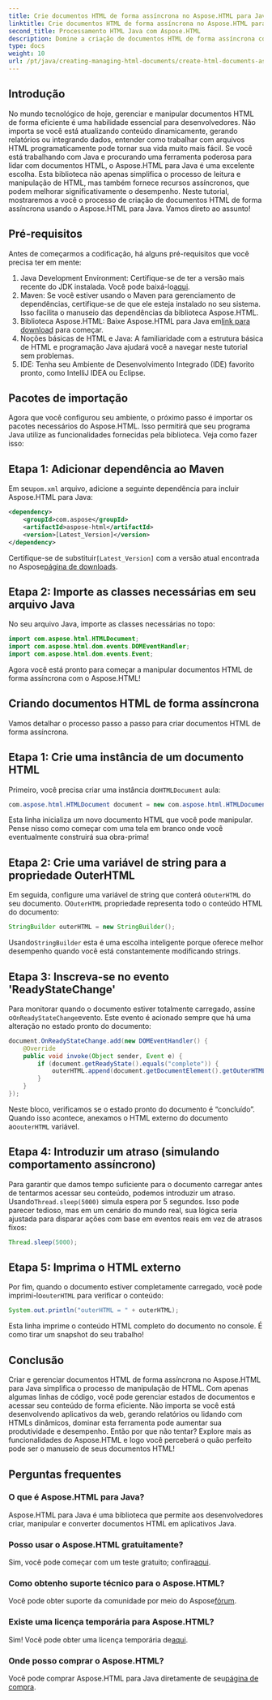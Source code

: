 ```yaml
---
title: Crie documentos HTML de forma assíncrona no Aspose.HTML para Java
linktitle: Crie documentos HTML de forma assíncrona no Aspose.HTML para Java
second_title: Processamento HTML Java com Aspose.HTML
description: Domine a criação de documentos HTML de forma assíncrona com Aspose.HTML para Java. Guia passo a passo, dicas e FAQs incluídos para aprendizado rápido.
type: docs
weight: 10
url: /pt/java/creating-managing-html-documents/create-html-documents-async/
---
```

## Introdução
No mundo tecnológico de hoje, gerenciar e manipular documentos HTML de forma eficiente é uma habilidade essencial para desenvolvedores. Não importa se você está atualizando conteúdo dinamicamente, gerando relatórios ou integrando dados, entender como trabalhar com arquivos HTML programaticamente pode tornar sua vida muito mais fácil. Se você está trabalhando com Java e procurando uma ferramenta poderosa para lidar com documentos HTML, o Aspose.HTML para Java é uma excelente escolha. Esta biblioteca não apenas simplifica o processo de leitura e manipulação de HTML, mas também fornece recursos assíncronos, que podem melhorar significativamente o desempenho. Neste tutorial, mostraremos a você o processo de criação de documentos HTML de forma assíncrona usando o Aspose.HTML para Java. Vamos direto ao assunto!
## Pré-requisitos
Antes de começarmos a codificação, há alguns pré-requisitos que você precisa ter em mente:
1.  Java Development Environment: Certifique-se de ter a versão mais recente do JDK instalada. Você pode baixá-lo[aqui](https://www.oracle.com/java/technologies/javase-jdk11-downloads.html).
2. Maven: Se você estiver usando o Maven para gerenciamento de dependências, certifique-se de que ele esteja instalado no seu sistema. Isso facilita o manuseio das dependências da biblioteca Aspose.HTML.
3.  Biblioteca Aspose.HTML: Baixe Aspose.HTML para Java em[link para download](https://releases.aspose.com/html/java/) para começar.
4. Noções básicas de HTML e Java: A familiaridade com a estrutura básica de HTML e programação Java ajudará você a navegar neste tutorial sem problemas.
5. IDE: Tenha seu Ambiente de Desenvolvimento Integrado (IDE) favorito pronto, como IntelliJ IDEA ou Eclipse.
## Pacotes de importação
Agora que você configurou seu ambiente, o próximo passo é importar os pacotes necessários do Aspose.HTML. Isso permitirá que seu programa Java utilize as funcionalidades fornecidas pela biblioteca. Veja como fazer isso:
## Etapa 1: Adicionar dependência ao Maven
 Em seu`pom.xml` arquivo, adicione a seguinte dependência para incluir Aspose.HTML para Java:
```xml
<dependency>
    <groupId>com.aspose</groupId>
    <artifactId>aspose-html</artifactId>
    <version>[Latest_Version]</version>
</dependency>
```
 Certifique-se de substituir`[Latest_Version]` com a versão atual encontrada no Aspose[página de downloads](https://releases.aspose.com/html/java/).
## Etapa 2: Importe as classes necessárias em seu arquivo Java
No seu arquivo Java, importe as classes necessárias no topo:
```java
import com.aspose.html.HTMLDocument;
import com.aspose.html.dom.events.DOMEventHandler;
import com.aspose.html.dom.events.Event;
```
Agora você está pronto para começar a manipular documentos HTML de forma assíncrona com o Aspose.HTML!
## Criando documentos HTML de forma assíncrona
Vamos detalhar o processo passo a passo para criar documentos HTML de forma assíncrona.
## Etapa 1: Crie uma instância de um documento HTML
 Primeiro, você precisa criar uma instância do`HTMLDocument` aula:
```java
com.aspose.html.HTMLDocument document = new com.aspose.html.HTMLDocument();
```
Esta linha inicializa um novo documento HTML que você pode manipular. Pense nisso como começar com uma tela em branco onde você eventualmente construirá sua obra-prima!
## Etapa 2: Crie uma variável de string para a propriedade OuterHTML
 Em seguida, configure uma variável de string que conterá o`OuterHTML` do seu documento. O`OuterHTML` propriedade representa todo o conteúdo HTML do documento:
```java
StringBuilder outerHTML = new StringBuilder();
```
 Usando`StringBuilder` esta é uma escolha inteligente porque oferece melhor desempenho quando você está constantemente modificando strings.
## Etapa 3: Inscreva-se no evento 'ReadyStateChange'
 Para monitorar quando o documento estiver totalmente carregado, assine o`OnReadyStateChange`evento. Este evento é acionado sempre que há uma alteração no estado pronto do documento:
```java
document.OnReadyStateChange.add(new DOMEventHandler() {
    @Override
    public void invoke(Object sender, Event e) {
        if (document.getReadyState().equals("complete")) {
            outerHTML.append(document.getDocumentElement().getOuterHTML());
        }
    }
});
```
 Neste bloco, verificamos se o estado pronto do documento é “concluído”. Quando isso acontece, anexamos o HTML externo do documento ao`outerHTML` variável. 
## Etapa 4: Introduzir um atraso (simulando comportamento assíncrono)
 Para garantir que damos tempo suficiente para o documento carregar antes de tentarmos acessar seu conteúdo, podemos introduzir um atraso. Usando`Thread.sleep(5000)` simula espera por 5 segundos. Isso pode parecer tedioso, mas em um cenário do mundo real, sua lógica seria ajustada para disparar ações com base em eventos reais em vez de atrasos fixos:
```java
Thread.sleep(5000);
```
## Etapa 5: Imprima o HTML externo
 Por fim, quando o documento estiver completamente carregado, você pode imprimi-lo`outerHTML` para verificar o conteúdo:
```java
System.out.println("outerHTML = " + outerHTML);
```
Esta linha imprime o conteúdo HTML completo do documento no console. É como tirar um snapshot do seu trabalho!
## Conclusão
Criar e gerenciar documentos HTML de forma assíncrona no Aspose.HTML para Java simplifica o processo de manipulação de HTML. Com apenas algumas linhas de código, você pode gerenciar estados de documentos e acessar seu conteúdo de forma eficiente. Não importa se você está desenvolvendo aplicativos da web, gerando relatórios ou lidando com HTMLs dinâmicos, dominar esta ferramenta pode aumentar sua produtividade e desempenho.
Então por que não tentar? Explore mais as funcionalidades do Aspose.HTML e logo você perceberá o quão perfeito pode ser o manuseio de seus documentos HTML!
## Perguntas frequentes
### O que é Aspose.HTML para Java?
Aspose.HTML para Java é uma biblioteca que permite aos desenvolvedores criar, manipular e converter documentos HTML em aplicativos Java.
### Posso usar o Aspose.HTML gratuitamente?
 Sim, você pode começar com um teste gratuito; confira[aqui](https://releases.aspose.com/).
### Como obtenho suporte técnico para o Aspose.HTML?
 Você pode obter suporte da comunidade por meio do Aspose[fórum](https://forum.aspose.com/c/html/29).
### Existe uma licença temporária para Aspose.HTML?
 Sim! Você pode obter uma licença temporária de[aqui](https://purchase.aspose.com/temporary-license/).
### Onde posso comprar o Aspose.HTML?
 Você pode comprar Aspose.HTML para Java diretamente de seu[página de compra](https://purchase.aspose.com/buy).